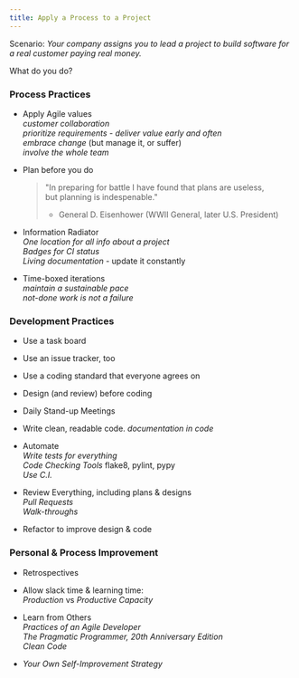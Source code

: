 ```yaml
---
title: Apply a Process to a Project
---
```


Scenario: *Your company assigns you to lead a project to build software for a real customer paying real money.*

What do you do?

### Process Practices

- Apply Agile values     
  *customer collaboration*     
  *prioritize requirements - deliver value early and often*     
  *embrace change* (but manage it, or suffer)       
  *involve the whole team*

- Plan before you do    
  > "In preparing for battle I have found that plans are useless,    
  > but planning is indespenable."    
  > - General D. Eisenhower (WWII General, later U.S. President)

- Information Radiator    
  *One location for all info about a project*    
  *Badges for CI status*    
  *Living documentation* - update it constantly

- Time-boxed iterations     
  *maintain a sustainable pace*    
  *not-done work is not a failure*   

### Development Practices

- Use a task board

- Use an issue tracker, too

- Use a coding standard that everyone agrees on

- Design (and review) before coding

- Daily Stand-up Meetings

- Write clean, readable code. *documentation in code*

- Automate    
  *Write tests for everything*     
  *Code Checking Tools* flake8, pylint, pypy    
  *Use C.I.*

- Review Everything, including plans & designs    
  *Pull Requests*    
  *Walk-throughs*

- Refactor to improve design & code

### Personal & Process Improvement

- Retrospectives

- Allow slack time & learning time:    
  *Production* vs  *Productive Capacity*

- Learn from Others    
  *Practices of an Agile Developer*    
  *The Pragmatic Programmer, 20th Anniversary Edition*    
  *Clean Code*    

- *Your Own Self-Improvement Strategy*

